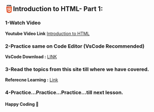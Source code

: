 ## Introduction to HTML- Part 1: <img align="left" alt="HTML5" width="26px" src="https://raw.githubusercontent.com/github/explore/80688e429a7d4ef2fca1e82350fe8e3517d3494d/topics/html/html.png" />

### 1-Watch Video
**Youtube Video Link** [Introduction to HTML](https://www.youtube.com/channel/UC-At0aDKBVuAlxIJ3ptqmlw)

### 2-Practice same on Code Editor (VsCode Recommended)
**VsCode Download :** [LINK](https://code.visualstudio.com/)

### 3-Read the topics from this site till where we have covered.
**Referecne Learning :** [Link](https://www.w3schools.com/html/default.asp)

### 4-Practice...Practice...Practice...till next lesson.

#### Happy Coding 👋